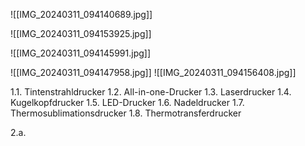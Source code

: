 



![[IMG_20240311_094140689.jpg]]

![[IMG_20240311_094153925.jpg]]

![[IMG_20240311_094145991.jpg]]

![[IMG_20240311_094147958.jpg]]
![[IMG_20240311_094156408.jpg]]

1.1. Tintenstrahldrucker
1.2. All-in-one-Drucker 
1.3. Laserdrucker
1.4. Kugelkopfdrucker
1.5. LED-Drucker
1.6. Nadeldrucker
1.7. Thermosublimationsdrucker
1.8. Thermotransferdrucker

2.a. 